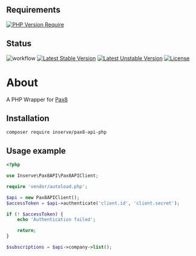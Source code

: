 ## Requirements
[![PHP Version Require](https://poser.pugx.org/inserve/pax8-api-php/require/php)](https://packagist.org/packages/inserve/pax8-api-php)

## Status

![workflow](https://github.com/inserveit/pax8-api-php/actions/workflows/build-actions.yml/badge.svg)
[![Latest Stable Version](https://poser.pugx.org/inserve/pax8-api-php/v)](https://packagist.org/packages/inserve/pax8-api-php)
[![Latest Unstable Version](https://poser.pugx.org/inserve/pax8-api-php/v/unstable)](https://packagist.org/packages/inserve/pax8-api-php)
[![License](https://poser.pugx.org/inserve/pax8-api-php/license)](https://packagist.org/packages/inserve/pax8-api-php)

# About
A PHP Wrapper for [Pax8](https://devx.pax8.com/)

## Installation
`composer require inserve/pax8-api-php`

## Usage example

```php
<?php

use Inserve\Pax8API\Pax8APIClient;

require 'vendor/autoload.php';

$api = new Pax8APIClient();
$accessToken = $api->authenticate('client.id', 'client.secret');

if (! $accessToken) {
    echo 'Authentication failed';

    return;
}

$subscriptions = $api->company->list();

```
